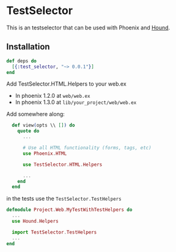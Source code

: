 # TestSelector

This is an testselector that can be used with Phoenix and [Hound](https://github.com/HashNuke/hound).


## Installation

```elixir
def deps do
  [{:test_selector, "~> 0.0.1"}]
end
```

Add TestSelector.HTML.Helpers to your web.ex
- In phoenix 1.2.0 at `web/web.ex`
- In phoenix 1.3.0 at `lib/your_project/web/web.ex`

Add somewhere along:
```elixir
  def view(opts \\ []) do
    quote do
      ...

      # Use all HTML functionality (forms, tags, etc)
      use Phoenix.HTML

      use TestSelector.HTML.Helpers

      ...
    end
  end
```

in the tests use the `TestSelector.TestHelpers`

```elixir
defmodule Project.Web.MyTestWithTestHelpers do
  ...
  use Hound.Helpers

  import TestSelector.TestHelpers
  ...
end
```


